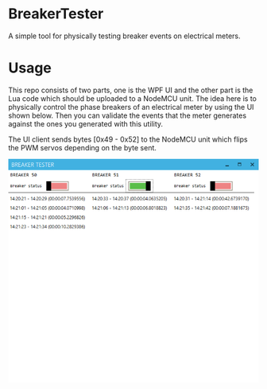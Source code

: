 # BreakerTester
A simple tool for physically testing breaker events on electrical meters.

# Usage
This repo consists of two parts, one is the WPF UI and the other part is the Lua code which should be uploaded to a NodeMCU unit.
The idea here is to physically control the phase breakers of an electrical meter by using the UI shown below. Then you can validate the events that the meter generates against the ones you generated with this utility.

The UI client sends bytes [0x49 - 0x52] to the NodeMCU unit which flips the PWM servos depending on the byte sent.

![Screenshot](https://github.com/01F0/BreakerTester/blob/master/Screenshot.png)
